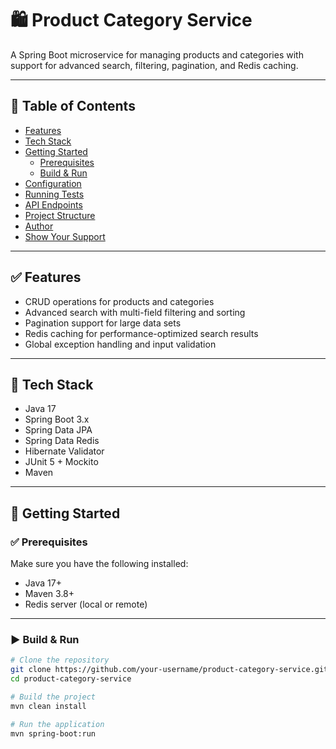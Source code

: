 # 🛍️ Product Category Service

A Spring Boot microservice for managing products and categories with support for advanced search, filtering, pagination, and Redis caching.

---

## 📌 Table of Contents

- [Features](#-features)
- [Tech Stack](#-tech-stack)
- [Getting Started](#-getting-started)
  - [Prerequisites](#-prerequisites)
  - [Build & Run](#️-build--run)
- [Configuration](#️-configuration)
- [Running Tests](#-running-tests)
- [API Endpoints](#-api-endpoints)
- [Project Structure](#️-project-structure)
- [Author](#-author)
- [Show Your Support](#-show-your-support)

---

## ✅ Features

- CRUD operations for products and categories
- Advanced search with multi-field filtering and sorting
- Pagination support for large data sets
- Redis caching for performance-optimized search results
- Global exception handling and input validation

---

## 🧰 Tech Stack

- Java 17
- Spring Boot 3.x
- Spring Data JPA
- Spring Data Redis
- Hibernate Validator
- JUnit 5 + Mockito
- Maven

---

## 🚀 Getting Started

### ✅ Prerequisites

Make sure you have the following installed:

- Java 17+
- Maven 3.8+
- Redis server (local or remote)

---

### ▶️ Build & Run

```bash
# Clone the repository
git clone https://github.com/your-username/product-category-service.git
cd product-category-service

# Build the project
mvn clean install

# Run the application
mvn spring-boot:run
